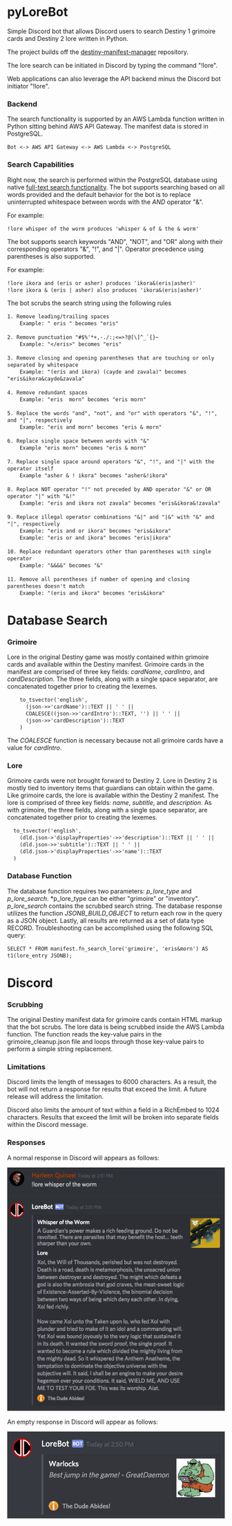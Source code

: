 # pyLoreBot
Simple Discord bot that allows Discord users to search Destiny 1 grimoire cards and Destiny 2 lore written in Python.

The project builds off the [destiny-manifest-manager](https://github.com/dad2cl3/destiny-manifest-manager) repository.

The lore search can be initiated in Discord by typing the command "!lore".

Web applications can also leverage the API backend minus the Discord bot initiator "!lore".

### Backend
The search functionality is supported by an AWS Lambda function written in Python sitting behind AWS API Gateway. The manifest data is stored in PostgreSQL.

    Bot <-> AWS API Gateway <-> AWS Lambda <-> PostgreSQL

### Search Capabilities

Right now, the search is performed within the PostgreSQL database using native [full-text search functionality](https://www.postgresql.org/docs/current/static/textsearch.html). The bot supports searching based on all words provided and the default behavior for the bot is to replace uninterrupted whitespace between words with the *AND* operator "&".

For example:

    !lore whisper of the worm produces 'whisper & of & the & worm'

The bot supports search keywords "AND", "NOT", and "OR" along with their corresponding operators "&", "!", and "|". Operator precedence using parentheses is also supported.

For example:

    !lore ikora and (eris or asher) produces 'ikora&(eris|asher)'
    !lore ikora & (eris | asher) also produces 'ikora&(eris|asher)'

The bot scrubs the search string using the following rules

    1. Remove leading/trailing spaces
        Example: " eris " becomes "eris"
        
    2. Remove punctuation "#$%'*+,-./:;<=>?@[\]^_`{}~
        Example: "</eris>" becomes "eris"
        
    3. Remove closing and opening parentheses that are touching or only separated by whitespace
        Example: "(eris and ikora) (cayde and zavala)" becomes "eris&ikora&cayde&zavala"
        
    4. Remove redundant spaces
        Example: "eris  morn" becomes "eris morn"
        
    5. Replace the words "and", "not", and "or" with operators "&", "!", and "|", respectively
        Example: "eris and morn" becomes "eris & morn"
        
    6. Replace single space between words with "&"
        Example "eris morn" becomes "eris & morn"
        
    7. Replace single space around operators "&", "!", and "|" with the operator itself
        Example "asher & ! ikora" becomes "asher&!ikora"
        
    8. Replace NOT operator "!" not preceded by AND operator "&" or OR operator "|" with "&!"
        Example: "eris and ikora not zavala" becomes "eris&ikora&!zavala"
        
    9. Replace illegal operator combinations "&|" and "|&" with "&" and "|", respectively
        Example: "eris and or ikora" becomes "eris&ikora"
        Example: "eris or and ikora" becomes "eris|ikora"
        
    10. Replace redundant operators other than parentheses with single operator
        Example: "&&&&" becomes "&"
        
    11. Remove all parentheses if number of opening and closing parentheses doesn't match
        Example: "(eris and ikora" becomes "eris&ikora"

# Database Search
### Grimoire
Lore in the original Destiny game was mostly contained within grimoire cards and available within the Destiny manifest. Grimoire cards in the manifest are comprised of three key fields: *cardName*, *cardIntro*, and *cardDescription*. The three fields, along with a single space separator, are concatenated together prior to creating the lexemes.

```postgresql
    to_tsvector('english',
	  (json->>'cardName')::TEXT || ' ' ||
	  COALESCE((json->>'cardIntro')::TEXT, '') || ' ' ||
	  (json->>'cardDescription')::TEXT
	)
```

The *COALESCE* function is necessary because not all grimoire cards have a value for *cardIntro*.

### Lore
Grimoire cards were not brought forward to Destiny 2. Lore in Destiny 2 is mostly tied to inventory items that guardians can obtain within the game. Like grimoire cards, the lore is available within the Destiny 2 manifest. The lore is comprised of three key fields: *name*, *subtitle*, and *description*. As with grimoire, the three fields, along with a single space separator, are concatenated together prior to creating the lexemes.

```postgresql
  to_tsvector('english',
    (dld.json->'displayProperties'->>'description')::TEXT || ' ' ||
    (dld.json->>'subtitle')::TEXT || ' ' ||
    (dld.json->'displayProperties'->>'name')::TEXT
  )
```

### Database Function
The database function requires two parameters: *p_lore_type* and *p_lore_search*. *p_lore_type can be either "grimoire" or "inventory". *p_lore_search* contains the scrubbed search string. The database response utilizes the function *JSONB_BUILD_OBJECT* to return each row in the query as a JSON object. Lastly, all results are returned as a set of data type RECORD. Troubleshooting can be accomplished using the following SQL query:

```postgresql
SELECT * FROM manifest.fn_search_lore('grimoire', 'eris&morn') AS t1(lore_entry JSONB);
```

# Discord
### Scrubbing
The original Destiny manifest data for grimoire cards contain HTML markup that the bot scrubs. The lore data is being scrubbed inside the AWS Lambda function. The function reads the key-value pairs in the grimoire_cleanup.json file and loops through those key-value pairs to perform a simple string replacement.
### Limitations

Discord limits the length of messages to 6000 characters. As a result, the bot will not return a response for results that exceed the limit. A future release will address the limitation.

Discord also limits the amount of text within a field in a RichEmbed to 1024 characters. Results that exceed the limit will be broken into separate fields within the Discord message. 

### Responses

A normal response in Discord will appears as follows:

![alt text](https://github.com/dad2cl3/pyLoreBot/blob/master/doc/normalresponse.png "Normal Response")

An empty response in Discord will appear as follows:

![alt text](https://github.com/dad2cl3/pyLoreBot/blob/master/doc/emptyresponse.png "Empty Response")

